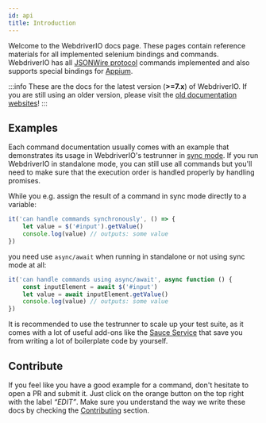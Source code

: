 ```yaml
---
id: api
title: Introduction
---
```


Welcome to the WebdriverIO docs page. These pages contain reference materials for all implemented selenium bindings and commands. WebdriverIO has all [JSONWire protocol](https://www.selenium.dev/documentation/legacy/json_wire_protocol/) commands implemented and also supports special bindings for [Appium](http://appium.io).

:::info
These are the docs for the latest version (__>=7.x__) of WebdriverIO. If you are still using an older version, please visit the [old documentation websites](/versions)!
:::

## Examples

Each command documentation usually comes with an example that demonstrates its usage in WebdriverIO's testrunner in [sync mode](sync-vs-async#sync-mode). If you run WebdriverIO in standalone mode, you can still use all commands but you'll need to make sure that the execution order is handled properly by handling promises.

While you e.g. assign the result of a command in sync mode directly to a variable:

```js
it('can handle commands synchronously', () => {
    let value = $('#input').getValue()
    console.log(value) // outputs: some value
})
```

you need use `async/await` when running in standalone or not using sync mode at all:

```js
it('can handle commands using async/await', async function () {
    const inputElement = await $('#input')
    let value = await inputElement.getValue()
    console.log(value) // outputs: some value
})
```

It is recommended to use the testrunner to scale up your test suite, as it comes with a lot of useful add-ons like the [Sauce Service](_sauce-service.md) that save you from writing a lot of boilerplate code by yourself.

## Contribute

If you feel like you have a good example for a command, don't hesitate to open a PR and submit it. Just click on the orange button on the top right with the label _“EDIT”_. Make sure you understand the way we write these docs by checking the [Contributing](https://github.com/webdriverio/webdriverio/blob/main/CONTRIBUTING.md) section.
